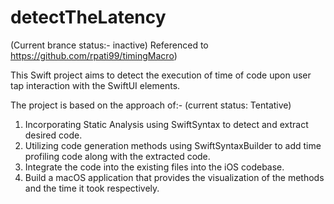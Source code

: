 # detectTheLatency

(Current brance status:- inactive)
Referenced to https://github.com/rpati99/timingMacro) 

This Swift project aims to detect the execution of time of code upon user tap interaction with the SwiftUI elements. 

The project is based on the approach of:- (current status: Tentative)
1. Incorporating Static Analysis using SwiftSyntax to detect and extract desired code.
2. Utilizing code generation methods using SwiftSyntaxBuilder to add time profiling code along with the extracted code.
3. Integrate the code into the existing files into the iOS codebase. 
4. Build a macOS application that provides the visualization of the methods and the time it took respectively. 



